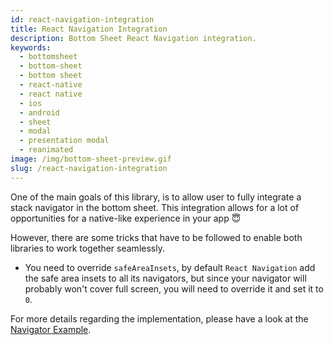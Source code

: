 ```yaml
---
id: react-navigation-integration
title: React Navigation Integration
description: Bottom Sheet React Navigation integration.
keywords:
  - bottomsheet
  - bottom-sheet
  - bottom sheet
  - react-native
  - react native
  - ios
  - android
  - sheet
  - modal
  - presentation modal
  - reanimated
image: /img/bottom-sheet-preview.gif
slug: /react-navigation-integration
---
```


One of the main goals of this library, is to allow user to fully integrate a stack navigator in the bottom sheet. This integration allows for a lot of opportunities for a native-like experience in your app 😇

However, there are some tricks that have to be followed to enable both libraries to work together seamlessly.

- You need to override `safeAreaInsets`, by default `React Navigation` add the safe area insets to all its navigators, but since your navigator will probably won't cover full screen, you will need to override it and set it to `0`.

For more details regarding the implementation, please have a look at the [Navigator Example](https://github.com/gorhom/react-native-bottom-sheet/blob/master/example/src/screens/integrations/NavigatorExample.tsx).
